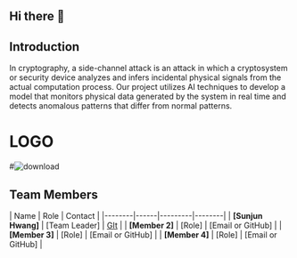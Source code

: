## Hi there 👋

## Introduction
In cryptography, a side-channel attack is an attack in which a cryptosystem or security device analyzes and infers incidental physical signals from the actual computation process. Our project utilizes AI techniques to develop a model that monitors physical data generated by the system in real time and detects anomalous patterns that differ from normal patterns.



# LOGO 
#![download](https://github.com/user-attachments/assets/9184b2ba-6190-42c6-8a8a-c7e20e7c898e)

## Team Members
| Name  | Role | Contact |
|--------|------|---------|--------|
| **[Sunjun Hwang]** | [Team Leader] | [GIt](https://github.com/justinbrianhwang)  |
| **[Member 2]** | [Role] | [Email or GitHub] |
| **[Member 3]** | [Role] | [Email or GitHub] |
| **[Member 4]** | [Role] | [Email or GitHub] |

